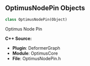 ## OptimusNodePin Objects

```python
class OptimusNodePin(Object)
```

Optimus Node Pin

**C++ Source:**

- **Plugin**: DeformerGraph
- **Module**: OptimusCore
- **File**: OptimusNodePin.h

<a id="unreal.OptimusResourceDescription"></a>